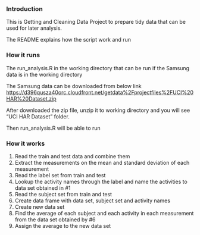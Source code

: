 ### Introduction

This is Getting and Cleaning Data Project to prepare tidy data that can
be used for later analysis.

The README explains how the script work and run

### How it runs
The run_analysis.R in the working directory that can be run if the 
Samsung data is in the working directory

The Samsung data can be downloaded from below link
https://d396qusza40orc.cloudfront.net/getdata%2Fprojectfiles%2FUCI%20HAR%20Dataset.zip

After downloaded the zip file, unzip it to working directory and you will see
“UCI HAR Dataset” folder.

Then run_analysis.R will be able to run

### How it works
1. Read the train and test data and combine them
2. Extract the measurements on the mean and standard deviation of each measurement
3. Read the label set from train and test
4. Lookup the activity names through the label and name the activities to data set
   obtained in #1
5. Read the subject set from train and test
6. Create data frame with data set, subject set and activity names
7. Create new data set
8. Find the average of each subject and each activity in each measurement from 
   the data set obtained by #6
9. Assign the average to the new data set
 